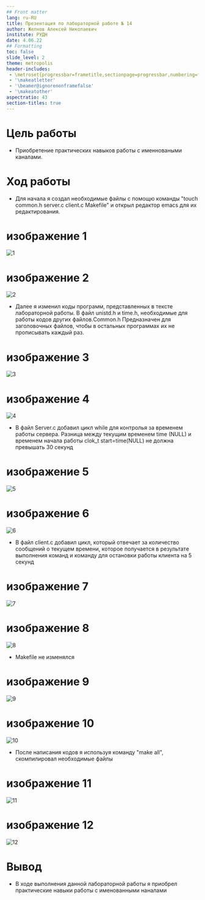 ```yaml
---
## Front matter
lang: ru-RU
title: Презентация по лабораторной работе № 14
author: Желнов Алексей Николаевич
institute: РУДН
date: 4.06.22
## Formatting
toc: false
slide_level: 2
theme: metropolis
header-includes: 
 - \metroset{progressbar=frametitle,sectionpage=progressbar,numbering=fraction}
 - '\makeatletter'
 - '\beamer@ignorenonframefalse'
 - '\makeatother'
aspectratio: 43
section-titles: true
---
```


# Цель работы

- Приобретение практических навыков работы с именноваными каналами.

# Ход работы

- Для начала я создал необходимые файлы с помощю команды "touch common.h server.c client.c Makefile" и открыл редактор emacs для их редактирования.

# изображение 1

![1](image/2.png)

# изображение 2

![2](image/1.png)

- Далее я изменил коды программ, представленных в тексте лабораторной работы. В файл unistd.h и time.h, необходимые для работы кодов других файлов.Common.h Предназначен для заголовочных файлов, чтобы в остальных программах их не прописывать каждый раз.

# изображение 3

![3](image/3.png)

# изображение 4

![4](image/4.png)

- В файл Server.c добавил цикл while для контролья за временем работы сервера. Разница между текущим временем time (NULL) и временем начала работы clok_t
start=time(NULL) не должна превышать 30 секунд

# изображение 5

![5](image/5.png)

# изображение 6

![6](image/6.png)

- В файл client.c добавил цикл, который отвечает за количество сообщений о текущем времени, которое получается в результате выполнения команд и команду для остановки работы клиента на 5 секунд

# изображение 7

![7](image/7.png)

# изображение 8

![8](image/8.png)

- Makefile не изменялся

# изображение 9

![9](image/9.png)

# изображение 10

![10](image/10.png)

- После написания кодов я используя команду "make all", скомпилировал необходимые файлы

# изображение 11

![11](image/11.png)

# изображение 12

![12](image/12.png)

# Вывод

- В ходе выполнения данной лабораторной работы я приобрел практические навыки работы с именованными наналами